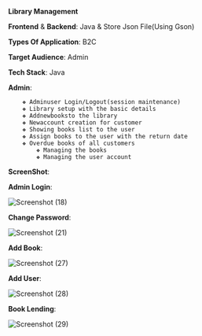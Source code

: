 
  **Library Management**

 **Frontend** & **Backend**: Java & Store Json File(Using Gson)

 **Types Of Application**: B2C
 
 **Target Audience**: Admin
 
 **Tech Stack**: Java

 **Admin**:
 
 
      	❖ Adminuser Login/Logout(session maintenance)
      	❖ Library setup with the basic details
      	❖ Addnewbooksto the library
      	❖ Newaccount creation for customer
      	❖ Showing books list to the user
      	❖ Assign books to the user with the return date
      	❖ Overdue books of all customers
            ❖ Managing the books
            ❖ Managing the user account

        
**ScreenShot**:

 **Admin Login**:  

![Screenshot (18)](https://github.com/balaji2107/console_application/assets/160450669/7b8bfd57-5f0e-4968-a5e6-58535997f303)

**Change Password**:

![Screenshot (21)](https://github.com/balaji2107/console_application/assets/160450669/4d326652-f48b-4b58-850f-1f2f14b01643)

**Add Book**:

![Screenshot (27)](https://github.com/balaji2107/console_application/assets/160450669/de36d3e9-0257-486c-a190-8f22db1801ee)

**Add User**: 

![Screenshot (28)](https://github.com/balaji2107/console_application/assets/160450669/83db6943-fb2b-4e60-9478-e7ba6083bfa4)

**Book Lending**:

![Screenshot (29)](https://github.com/balaji2107/console_application/assets/160450669/073a71c6-56ea-41e6-9e77-33ebb51a1534)





          


